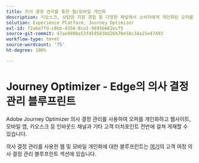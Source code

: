 ```yaml
---
title: 의사 결정 관리를 통한 웹/모바일 개인화
description: 키오스크, 상담원 지원 경험 등 다양한 채널에서 소비자에게 개인화된 오퍼를 제공합니다.
solution: Experience Platform, Journey Optimizer
exl-id: f2a6e7fd-c8bb-4356-8ca1-96956662ecf5
source-git-commit: 47ae9808a53fd59583bd26b70e58c34a15e47493
workflow-type: tm+mt
source-wordcount: '75'
ht-degree: 100%

---
```


# Journey Optimizer - Edge의 의사 결정 관리 블루프린트

Adobe Journey Optimizer 의사 결정 관리를 사용하여 오퍼를 개인화하고 웹사이트, 모바일 앱, 키오스크 등 인바운드 채널과 기타 고객 터치포인트 전반에 걸쳐 게재할 수 있습니다.

의사 결정 관리를 사용한 웹 및 모바일 개인화에 대한 블루프린트는 [여기](/customer-journeys/decision_management/decision-management-edge.md)의 고객 여정 의사 결정 관리 블루프린트 섹션에 있습니다.
